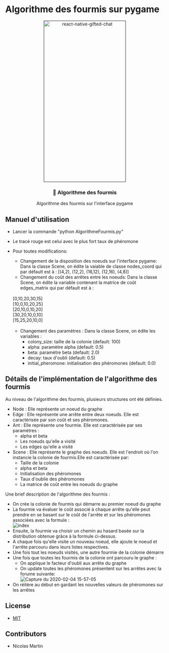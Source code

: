 # Algorithme des fourmis sur pygame

<p align="center" >
   <a href="">
    <img alt="react-native-gifted-chat" src="https://media.giphy.com/media/oVolTZuVNLfNGJ1dcg/giphy.gif" width="260" height="510" />
 </a>

</p>

<h3 align="center">
  🐜 Algorithme des fourmis
</h3>
<p align="center">
  Algorithme des fourmis sur l'interface pygame <br/>
  <small></small>
</p>

## Manuel d'utilisation

- Lancer la commande "python AlgorithmeFourmis.py"
- Le tracé rouge est celui avec le plus fort taux de phéromone
- Pour toutes modifications:
  - Changement de la disposition des noeuds sur l'interface pygame: Dans la classe Scene, on édite la vaiable de classe nodes_coord qui par défault est à : [(4,2), (12,2), (16,12), (12,16), (4,8)] 
  - Changement du coût des arrêtes entre les noeuds: Dans la classe Scene, on édite la variable contenant la matrice de coût edges_matrix qui par défault est à : 
   <br/>
  [0,10,20,30,15] <br/>
  [10,0,10,20,25] <br/>
  [20,10,0,10,20] <br/>
  [30,20,10,0,10] <br/>
  [15,25,20,10,0] <br/>
   <br/>
  
  - Changement des paramètres : Dans la classe Scene, on édite les variables : <br/>
    - colony_size: taille de la colonie (default: 100)
    - alpha: paramètre alpha (default: 0.5)
    - beta: paramètre beta (default: 2.0)
    - decay: taux d'oubli (default: 0.5)
    - initial_pheromone: initialisation des phéromones (default: 0.0)
    
   
    
    
    

## Détails de l'implémentation de l'algorithme des fourmis

Au niveau de l'algorithme des fourmis, plusieurs structures ont été définies. 
- Node : Elle représente un noeud du graphe
- Edge : Elle représente une arrête entre deux noeuds. Elle est caractérisée par son coût et ses phéromones. 
- Ant : Elle représente une fourmie. Elle est caractérisée par ses paramètres :
  - alpha et beta
  - Les noeuds qu'elle a visité
  - Les edges qu'elle a visité
- Scene : Elle représente le graphe des noeuds. Elle est l'endroit où l'on instancie la colonie de fourmis.Elle est caractérisée par:
  - Taille de la colonie 
  - alpha et beta 
  - Initialisation des phéromones 
  - Taux d'oublie des phéromones 
  - La matrice de coût entre les noeuds du graphe

Une brief description de l'algorithme des fourmis : 
- On crée la colonie de fourmis qui démarre au premier noeud du graphe
- La fourmie va évaluer le coût associé à chaque arrête qu'elle peut prendre en se basant sur le coût de l'arrête et sur les phéromones associées avec la formule : <br/>
![index](https://user-images.githubusercontent.com/22484369/73753986-e951ad80-4763-11ea-95c3-145cccf2d635.jpeg)
- Ensuite, la fourmie va choisir un chemin au hasard basée sur la distribution obtenue grâce à la formule ci-dessus.
- A chaque fois qu'elle visite un nouveau noeud, elle ajoute le noeud et l'arrête parcouru dans leurs listes respectives.
- Une fois tout les noeuds visités, une autre fourmie de la colonie démarre
- Une fois que toutes les fourmis de la colonie ont parcouru le graphe :
  - On applique le facteur d'oubli aux arrête du graphe
  - On update toutes les phéromones présentent sur les arrêtes avec la forume suivante: <br/>
  ![Capture du 2020-02-04 15-57-05](https://user-images.githubusercontent.com/22484369/73755912-0f2c8180-4767-11ea-915d-a115b1194a51.png)
- On réitère au début en gardant les nouvelles valeurs de phéromones sur les arrêtes


## License

- [MIT](LICENSE)

## Contributors

- Nicolas Martin
